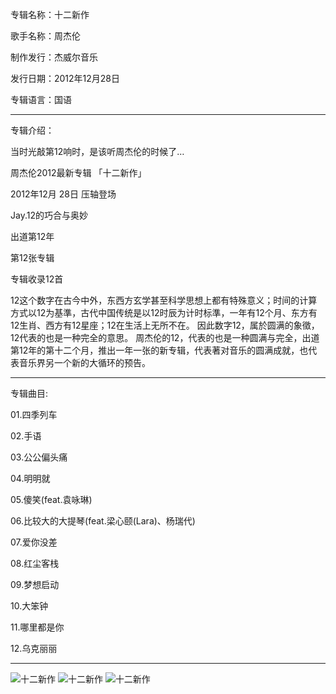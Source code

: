 专辑名称：十二新作

歌手名称：周杰伦

制作发行：杰威尔音乐

发行日期：2012年12月28日

专辑语言：国语

------------
专辑介绍：

当时光敲第12响时，是该听周杰伦的时候了…

周杰伦2012最新专辑 「十二新作」

2012年12月 28日 压轴登场

Jay.12的巧合与奥妙

出道第12年

第12张专辑

专辑收录12首

12这个数字在古今中外，东西方玄学甚至科学思想上都有特殊意义；时间的计算方式以12为基準，古代中国传统是以12时辰为计时标準，一年有12个月、东方有12生肖、西方有12星座；12在生活上无所不在。
因此数字12，属於圆满的象徵，12代表的也是一种完全的意思。
周杰伦的12，代表的也是一种圆满与完全，出道第12年的第十二个月，推出一年一张的新专辑，代表著对音乐的圆满成就，也代表音乐界另一个新的大循环的预告。

------------
专辑曲目: 

01.四季列车

02.手语

03.公公偏头痛

04.明明就

05.傻笑(feat.袁咏琳)

06.比较大的大提琴(feat.梁心颐(Lara)、杨瑞代)

07.爱你没差

08.红尘客栈

09.梦想启动

10.大笨钟

11.哪里都是你

12.乌克丽丽

------------
![十二新作]( https://www.nsaimg.com/2020/04/18/583c30b772edd.jpg  "十二新作的介绍")
![十二新作]( https://www.nsaimg.com/2020/04/18/ab3ca75ed4d0f.jpg  "十二新作的介绍")
![十二新作]( https://www.nsaimg.com/2020/04/18/5855134901981.jpg  "十二新作的介绍")

